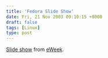 ```yaml
---
title: 'Fedora Slide Show'
date: Fri, 21 Nov 2003 09:10:15 +0000
draft: false
tags: [Linux]
type: post
---
```


[Slide show](http://www.eweek.com/slideshow/0,3018,a=112909&po=1&i=1,00.asp) from [eWeek](http://www.eweek.com).